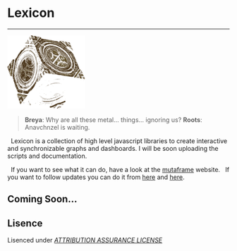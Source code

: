 # Lexicon
----
<img alt = "LeXiCoN" src="./lexiconLogo.png" style="margin:auto;width:35%"></img>

>**Breya**: Why are all these metal... things... ignoring us?
>**Roots**: Anavchnzel is waiting.

&nbsp;&nbsp;Lexicon is a collection of high level javascript libraries to create interactive and synchronizable graphs and dashboards. I will be soon uploading the scripts and documentation. 

&nbsp;&nbsp;If you want to see what it can do, have a look at the [mutaframe][mutaframe] website.
&nbsp;&nbsp;If you want to follow updates you can do it from [here][myTwitter] and [here][mutaframeTwitter].

## Coming Soon...

Lisence
----
Lisenced under [*ATTRIBUTION ASSURANCE LICENSE*](./LISENCE.md)

   [mutaframe]: <http://deogen2.mutaframe.com/>
   [myTwitter]: <https://twitter.com/ibrhmTanyalcin>
   [mutaframeTwitter]: <https://twitter.com/MutaFrame>
 
   
